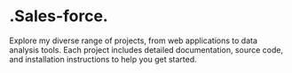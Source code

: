 # .Sales-force.
Explore my diverse range of projects, from web applications to data analysis tools. Each project includes detailed documentation, source code, and installation instructions to help you get started.
